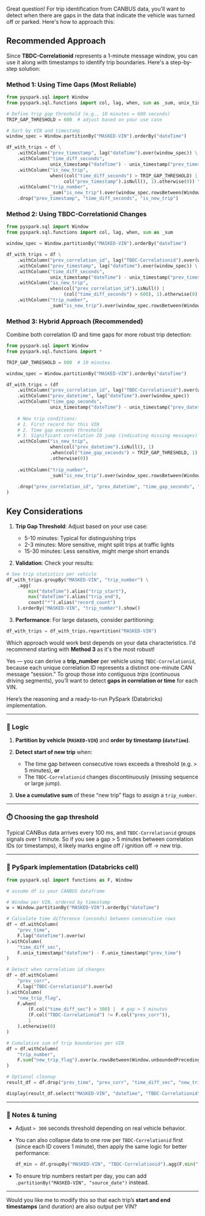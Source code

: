 Great question! For trip identification from CANBUS data, you'll want to detect when there are gaps in the data that indicate the vehicle was turned off or parked. Here's how to approach this:

## Recommended Approach

Since **TBDC-Correlationid** represents a 1-minute message window, you can use it along with timestamps to identify trip boundaries. Here's a step-by-step solution:

### Method 1: Using Time Gaps (Most Reliable)

```python
from pyspark.sql import Window
from pyspark.sql.functions import col, lag, when, sum as _sum, unix_timestamp

# Define trip gap threshold (e.g., 10 minutes = 600 seconds)
TRIP_GAP_THRESHOLD = 600  # adjust based on your use case

# Sort by VIN and timestamp
window_spec = Window.partitionBy("MASKED-VIN").orderBy("dateTime")

df_with_trips = df \
    .withColumn("prev_timestamp", lag("dateTime").over(window_spec)) \
    .withColumn("time_diff_seconds", 
                unix_timestamp("dateTime") - unix_timestamp("prev_timestamp")) \
    .withColumn("is_new_trip", 
                when((col("time_diff_seconds") > TRIP_GAP_THRESHOLD) | 
                     col("prev_timestamp").isNull(), 1).otherwise(0)) \
    .withColumn("trip_number", 
                _sum("is_new_trip").over(window_spec.rowsBetween(Window.unboundedPreceding, 0))) \
    .drop("prev_timestamp", "time_diff_seconds", "is_new_trip")
```

### Method 2: Using TBDC-Correlationid Changes

```python
from pyspark.sql import Window
from pyspark.sql.functions import col, lag, when, sum as _sum

window_spec = Window.partitionBy("MASKED-VIN").orderBy("dateTime")

df_with_trips = df \
    .withColumn("prev_correlation_id", lag("TBDC-Correlationid").over(window_spec)) \
    .withColumn("prev_timestamp", lag("dateTime").over(window_spec)) \
    .withColumn("time_diff_seconds", 
                unix_timestamp("dateTime") - unix_timestamp("prev_timestamp")) \
    .withColumn("is_new_trip", 
                when(col("prev_correlation_id").isNull() | 
                     (col("time_diff_seconds") > 600), 1).otherwise(0)) \
    .withColumn("trip_number", 
                _sum("is_new_trip").over(window_spec.rowsBetween(Window.unboundedPreceding, 0)))
```

### Method 3: Hybrid Approach (Recommended)

Combine both correlation ID and time gaps for more robust trip detection:

```python
from pyspark.sql import Window
from pyspark.sql.functions import *

TRIP_GAP_THRESHOLD = 600  # 10 minutes

window_spec = Window.partitionBy("MASKED-VIN").orderBy("dateTime")

df_with_trips = (df
    .withColumn("prev_correlation_id", lag("TBDC-Correlationid").over(window_spec))
    .withColumn("prev_datetime", lag("dateTime").over(window_spec))
    .withColumn("time_gap_seconds", 
                unix_timestamp("dateTime") - unix_timestamp("prev_datetime"))
    
    # New trip conditions:
    # 1. First record for this VIN
    # 2. Time gap exceeds threshold
    # 3. Significant correlation ID jump (indicating missing messages)
    .withColumn("is_new_trip",
                when(col("prev_datetime").isNull(), 1)
                .when(col("time_gap_seconds") > TRIP_GAP_THRESHOLD, 1)
                .otherwise(0))
    
    .withColumn("trip_number",
                _sum("is_new_trip").over(window_spec.rowsBetween(Window.unboundedPreceding, 0)))
    
    .drop("prev_correlation_id", "prev_datetime", "time_gap_seconds", "is_new_trip")
)
```

## Key Considerations

1. **Trip Gap Threshold**: Adjust based on your use case:
   - 5-10 minutes: Typical for distinguishing trips
   - 2-3 minutes: More sensitive, might split trips at traffic lights
   - 15-30 minutes: Less sensitive, might merge short errands

2. **Validation**: Check your results:
```python
# See trip statistics per vehicle
df_with_trips.groupBy("MASKED-VIN", "trip_number") \
    .agg(
        min("dateTime").alias("trip_start"),
        max("dateTime").alias("trip_end"),
        count("*").alias("record_count")
    ).orderBy("MASKED-VIN", "trip_number").show()
```

3. **Performance**: For large datasets, consider partitioning:
```python
df_with_trips = df_with_trips.repartition("MASKED-VIN")
```

Which approach would work best depends on your data characteristics. I'd recommend starting with **Method 3** as it's the most robust!

Yes — you can derive a **trip_number** per vehicle using `TBDC-Correlationid`, because each unique correlation ID represents a distinct one-minute CAN message “session.” To group those into contiguous *trips* (continuous driving segments), you’ll want to detect **gaps in correlation or time** for each VIN.

Here’s the reasoning and a ready-to-run PySpark (Databricks) implementation.

---

### 🚗 Logic

1. **Partition by vehicle (`MASKED-VIN`)** and **order by timestamp (`dateTime`)**.
2. **Detect start of new trip** when:

   * The time gap between consecutive rows exceeds a threshold (e.g. > 5 minutes), **or**
   * The `TBDC-Correlationid` changes discontinuously (missing sequence or large jump).
3. **Use a cumulative sum** of these “new trip” flags to assign a `trip_number`.

---

### ⏱️ Choosing the gap threshold

Typical CANBus data arrives every 100 ms, and `TBDC-Correlationid` groups signals over 1 minute.
So if you see a gap > 5 minutes between correlation IDs (or timestamps), it likely marks engine off / ignition off → new trip.

---

### 🧭 PySpark implementation (Databricks cell)

```python
from pyspark.sql import functions as F, Window

# assume df is your CANBUS dataframe

# Window per VIN, ordered by timestamp
w = Window.partitionBy("MASKED-VIN").orderBy("dateTime")

# Calculate time difference (seconds) between consecutive rows
df = df.withColumn(
    "prev_time",
    F.lag("dateTime").over(w)
).withColumn(
    "time_diff_sec",
    F.unix_timestamp("dateTime") - F.unix_timestamp("prev_time")
)

# Detect when correlation id changes
df = df.withColumn(
    "prev_corr",
    F.lag("TBDC-Correlationid").over(w)
).withColumn(
    "new_trip_flag",
    F.when(
        (F.col("time_diff_sec") > 300) |  # gap > 5 minutes
        (F.col("TBDC-Correlationid") != F.col("prev_corr")),
        1
    ).otherwise(0)
)

# Cumulative sum of trip boundaries per VIN
df = df.withColumn(
    "trip_number",
    F.sum("new_trip_flag").over(w.rowsBetween(Window.unboundedPreceding, 0)) + F.lit(1)
)

# Optional cleanup
result_df = df.drop("prev_time", "prev_corr", "time_diff_sec", "new_trip_flag")

display(result_df.select("MASKED-VIN", "dateTime", "TBDC-Correlationid", "trip_number"))
```

---

### 🧩 Notes & tuning

* Adjust `> 300` seconds threshold depending on real vehicle behavior.
* You can also collapse data to one row per `TBDC-Correlationid` first (since each ID covers 1 minute), then apply the same logic for better performance:

  ```python
  df_min = df.groupBy("MASKED-VIN", "TBDC-Correlationid").agg(F.min("dateTime").alias("minute_ts"))
  ```
* To ensure trip numbers restart per day, you can add `.partitionBy("MASKED-VIN", "source_date")` instead.

---

Would you like me to modify this so that each trip’s **start and end timestamps** (and duration) are also output per VIN?

